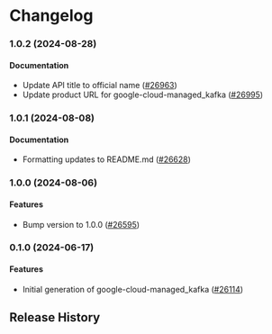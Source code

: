 # Changelog

### 1.0.2 (2024-08-28)

#### Documentation

* Update API title to official name ([#26963](https://github.com/googleapis/google-cloud-ruby/issues/26963)) 
* Update product URL for google-cloud-managed_kafka ([#26995](https://github.com/googleapis/google-cloud-ruby/issues/26995)) 

### 1.0.1 (2024-08-08)

#### Documentation

* Formatting updates to README.md ([#26628](https://github.com/googleapis/google-cloud-ruby/issues/26628)) 

### 1.0.0 (2024-08-06)

#### Features

* Bump version to 1.0.0 ([#26595](https://github.com/googleapis/google-cloud-ruby/issues/26595)) 

### 0.1.0 (2024-06-17)

#### Features

* Initial generation of google-cloud-managed_kafka ([#26114](https://github.com/googleapis/google-cloud-ruby/issues/26114)) 

## Release History
